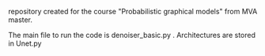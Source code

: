 repository created for the course "Probabilistic graphical models" from MVA master.

The main file to run the code is denoiser_basic.py . Architectures are stored in Unet.py 
